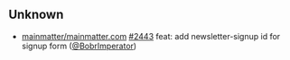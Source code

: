
## Unknown

- [mainmatter/mainmatter.com] [#2443](https://github.com/mainmatter/mainmatter.com/pull/2443) feat: add newsletter-signup id for signup form ([@BobrImperator])

[@BobrImperator]: https://github.com/BobrImperator
[mainmatter/mainmatter.com]: https://github.com/mainmatter/mainmatter.com
